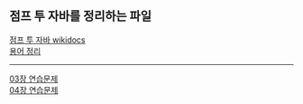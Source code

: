 ## 점프 투 자바를 정리하는 파일

[점프 투 자바 wikidocs](https://wikidocs.net/book/31)<br>
[용어 정리](https://hongong.hanbit.co.kr/%EC%9E%90%EB%B0%94java-%EC%9A%A9%EC%96%B4-%EC%A0%95%EB%A6%AC-1%ED%83%84-%EB%B3%80%EC%88%98%EC%99%80-%ED%83%80%EC%9E%85-%EC%97%B0%EC%82%B0%EC%9E%90-%EC%A1%B0%EA%B1%B4%EB%AC%B8%EA%B3%BC-%EB%B0%98-2/)

---

[03장 연습문제](https://wikidocs.net/157658)<br>
[04장 연습문제](https://wikidocs.net/157996)<br>
